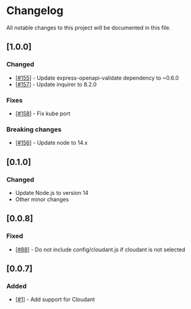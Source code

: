 # Changelog

All notable changes to this project will be documented in this file.

## [1.0.0]

### Changed

- [[#155](https://github.com/VadimDez/create-backend-app/pull/155)] - Update express-openapi-validate dependency to ~0.6.0
- [[#157](https://github.com/VadimDez/create-backend-app/pull/157)] - Update inquirer to 8.2.0

### Fixes

- [[#158](https://github.com/VadimDez/create-backend-app/pull/158)] - Fix kube port

### Breaking changes

- [[#156](https://github.com/VadimDez/create-backend-app/pull/156)] - Update node to 14.x

## [0.1.0]

### Changed

- Update Node.js to version 14
- Other minor changes

## [0.0.8]

### Fixed

- [[#88](https://github.com/VadimDez/create-backend-app/issues/88)] - Do not include config/cloudant.js if cloudant is not selected

## [0.0.7]

### Added

- [[#1](https://github.com/VadimDez/create-backend-app/issues/1)] - Add support for Cloudant
